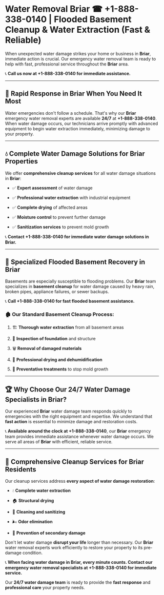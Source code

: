 # Water Removal Briar ☎ +1-888-338-0140 | Flooded Basement Cleanup & Water Extraction (Fast & Reliable)

When unexpected water damage strikes your home or business in **Briar**, immediate action is crucial. Our emergency water removal team is ready to help with fast, professional service throughout the **Briar** area. 

📞 **Call us now at +1-888-338-0140 for immediate assistance.**
---
## 🚀 Rapid Response in Briar When You Need It Most
Water emergencies don't follow a schedule. That's why our **Briar** emergency water removal experts are available **24/7** at **+1-888-338-0140**. When water damage occurs, our technicians arrive promptly with advanced equipment to begin water extraction immediately, minimizing damage to your property.
---
## 💧 Complete Water Damage Solutions for Briar Properties
We offer **comprehensive cleanup services** for all water damage situations in **Briar**:
- ✅ **Expert assessment** of water damage  
- ✅ **Professional water extraction** with industrial equipment  
- ✅ **Complete drying** of affected areas  
- ✅ **Moisture control** to prevent further damage  
- ✅ **Sanitization services** to prevent mold growth  
📞 **Contact +1-888-338-0140 for immediate water damage solutions in Briar.**
---
## 🌊 Specialized Flooded Basement Recovery in Briar
Basements are especially susceptible to flooding problems. Our **Briar** team specializes in **basement cleanup** for water damage caused by heavy rain, broken pipes, appliance failures, or sewer backups. 
📞 **Call +1-888-338-0140 for fast flooded basement assistance.**
### 🏚️ Our Standard Basement Cleanup Process:
1. 🏗️ **Thorough water extraction** from all basement areas  
2. 🔎 **Inspection of foundation** and structure  
3. 🗑️ **Removal of damaged materials**  
4. 💨 **Professional drying and dehumidification**  
5. 🚫 **Preventative treatments** to stop mold growth  
---
## 🏆 Why Choose Our 24/7 Water Damage Specialists in Briar?
Our experienced **Briar** water damage team responds quickly to emergencies with the right equipment and expertise. We understand that **fast action** is essential to minimize damage and restoration costs.
📞 **Available around the clock at +1-888-338-0140**, our **Briar** emergency team provides immediate assistance whenever water damage occurs. We serve all areas of **Briar** with efficient, reliable service.
---
## 🧹 Comprehensive Cleanup Services for Briar Residents
Our cleanup services address **every aspect of water damage restoration**:
- 💧 **Complete water extraction**  
- 🏠 **Structural drying**  
- 🧼 **Cleaning and sanitizing**  
- 🌬️ **Odor elimination**  
- 🚫 **Prevention of secondary damage**  
Don't let water damage **disrupt your life** longer than necessary. Our **Briar** water removal experts work efficiently to restore your property to its pre-damage condition.
📞 **When facing water damage in Briar, every minute counts. Contact our emergency water removal specialists at +1-888-338-0140 for immediate service.**
Our **24/7 water damage team** is ready to provide the **fast response** and **professional care** your property needs.

